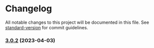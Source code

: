 # Changelog

All notable changes to this project will be documented in this file. See [standard-version](https://github.com/conventional-changelog/standard-version) for commit guidelines.

### [3.0.2](https://github.com/imagine10255/bear-react-jackpot/compare/v3.0.1...v3.0.2) (2023-04-03)

